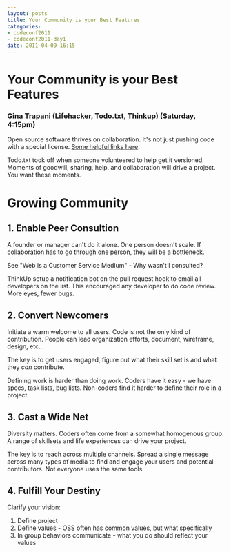 ```yaml
---
layout: posts
title: Your Community is your Best Features
categories: 
- codeconf2011
- codeconf2011-day1
date: 2011-04-09-16:15
---
```


# Your Community is your Best Features

### Gina Trapani (Lifehacker, Todo.txt, Thinkup) (Saturday, 4:15pm)

Open source software thrives on collaboration.  It's not just pushing code with a special license. [Some helpful links here](http://ginatrapani.org/codeconf/).

Todo.txt took off when someone volunteered to help get it versioned. Moments of goodwill, sharing, help, and collaboration will drive a project. You want these moments.          

# Growing Community

## 1. Enable Peer Consultion

A founder or manager can't do it alone.  One person doesn't scale.  If collaboration has to go through one person, they will be a bottleneck.

See "Web is a Customer Service Medium" - Why wasn't I consulted?

ThinkUp setup a notification bot on the pull request hook to email all developers on the list. This encouraged any developer to do code review.  More eyes, fewer bugs.  

## 2. Convert Newcomers

Initiate a warm welcome to all users.  Code is not the only kind of contribution.  People can lead organization efforts, document, wireframe, design, etc...

The key is to get users engaged, figure out what their skill set is and what they _can_ contribute.

Defining work is harder than doing work.  Coders have it easy - we have specs, task lists, bug lists.  Non-coders find it harder to define their role in a project.

## 3. Cast a Wide Net

Diversity matters.  Coders often come from a somewhat homogenous group.  A range of skillsets and life experiences can drive your project.

The key is to reach across multiple channels.  Spread a single message across many types of media to find and engage your users and potential contributors.  Not everyone uses the same tools.

## 4. Fulfill Your Destiny

Clarify your vision:

1. Define project
2. Define values - OSS often has common values, but what specifically
3. In group behaviors communicate - what you do should reflect your values
